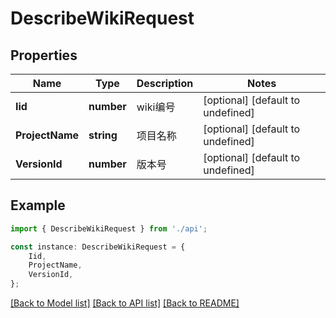 # DescribeWikiRequest


## Properties

Name | Type | Description | Notes
------------ | ------------- | ------------- | -------------
**Iid** | **number** | wiki编号 | [optional] [default to undefined]
**ProjectName** | **string** | 项目名称 | [optional] [default to undefined]
**VersionId** | **number** | 版本号 | [optional] [default to undefined]

## Example

```typescript
import { DescribeWikiRequest } from './api';

const instance: DescribeWikiRequest = {
    Iid,
    ProjectName,
    VersionId,
};
```

[[Back to Model list]](../README.md#documentation-for-models) [[Back to API list]](../README.md#documentation-for-api-endpoints) [[Back to README]](../README.md)
